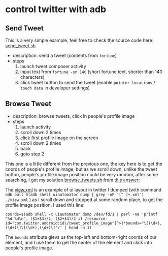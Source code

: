 # control twitter with adb

## Send Tweet

This is a very simple example, feel free to check the source code here: [send_tweet.sh](./send_tweet.sh)

* description: send a tweet (contents from `fortune`)
* steps
  1. launch tweet composer activity
  2. input text from `fortune -sn 140` (short fortune text, shorter than 140 characters)
  3. click tweet button to send the tweet (enable `pointer locations` / `touch data` in developer settings)

## Browse Tweet

* description: browse tweets, click in people's profile image
* steps
  1. launch activity
  2. scroll down 2 times
  3. click first profile image on the screen
  4. scroll down 2 times
  5. back
  6. goto step 2

This one is a little different from the previous one, the key here is to get the coords of people's profile image, but as we scroll down, unlike the tweet button, people's profile image position could be very random, after some searching, I got my solution [browse_tweets.sh](./browse_tweets.sh) from [this answer](https://stackoverflow.com/a/50027374/14335187):

The [view.xml](./view.xml) is an example of ui layout in twitter I dumped (with command `adb pull $(adb shell uiautomator dump | grep -oP '[^ ]+.xml') ./view.xml` ) as I scroll down and stopped at some random place, to get the profile image position, I used this line:

```shell
coords=$(adb shell -x uiautomator dump /dev/fd/1 | perl -ne 'printf "%d %d\n", ($1+$3)/2, ($2+$4)/2 if /resource-id="com.twitter.android:id\/tweet_profile_image"[^>]*bounds="\[(\d+),(\d+)\]\[(\d+),(\d+)\]"/' | head -n 1)
```

The `bounds` attribute gievs us the top-left and bottom-right coords of our element, and I use them to get the center of
the element and click into people's profile image.

